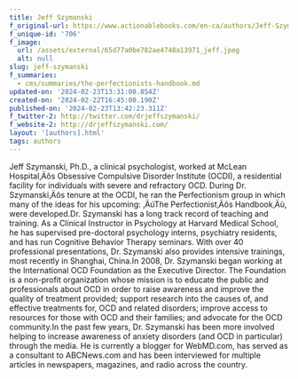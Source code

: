 ```yaml
---
title: Jeff Szymanski
f_original-url: https://www.actionablebooks.com/en-ca/authors/Jeff-Szymanski/
f_unique-id: '706'
f_image:
  url: /assets/external/65d77a0be782ae4748a13971_jeff.jpeg
  alt: null
slug: jeff-szymanski
f_summaries:
  - cms/summaries/the-perfectionists-handbook.md
updated-on: '2024-02-23T13:31:00.854Z'
created-on: '2024-02-22T16:45:00.190Z'
published-on: '2024-02-23T13:42:23.311Z'
f_twitter-2: http://twitter.com/drjeffszymanski/
f_website-2: http://drjeffszymanski.com/
layout: '[authors].html'
tags: authors
---
```


Jeff Szymanski, Ph.D., a clinical psychologist, worked at McLean Hospital‚Äôs Obsessive Compulsive Disorder Institute (OCDI), a residential facility for individuals with severe and refractory OCD. During Dr. Szymanski‚Äôs tenure at the OCDI, he ran the Perfectionism group in which many of the ideas for his upcoming: ‚ÄúThe Perfectionist‚Äôs Handbook‚Äù, were developed.Dr. Szymanski has a long track record of teaching and training. As a Clinical Instructor in Psychology at Harvard Medical School, he has supervised pre-doctoral psychology interns, psychiatry residents, and has run Cognitive Behavior Therapy seminars. With over 40 professional presentations, Dr. Szymanski also provides intensive trainings, most recently in Shanghai, China.In 2008, Dr. Szymanski began working at the International OCD Foundation as the Executive Director. The Foundation is a non-profit organization whose mission is to educate the public and professionals about OCD in order to raise awareness and improve the quality of treatment provided; support research into the causes of, and effective treatments for, OCD and related disorders; improve access to resources for those with OCD and their families; and advocate for the OCD community.In the past few years, Dr. Szymanski has been more involved helping to increase awareness of anxiety disorders (and OCD in particular) through the media. He is currently a blogger for WebMD.com, has served as a consultant to ABCNews.com and has been interviewed for multiple articles in newspapers, magazines, and radio across the country.

